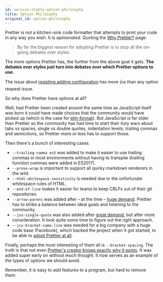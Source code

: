 ```yaml
---
id: version-stable-option-philosophy
title: Option Philosophy
original_id: option-philosophy
---
```


Prettier is not a kitchen-sink code formatter that attempts to print your code in any way you wish. It is _opinionated._ Quoting the [Why Prettier?](why-prettier.md) page:

> By far the biggest reason for adopting Prettier is to stop all the on-going debates over styles.

The more options Prettier has, the further from the above goal it gets. **The debates over styles just turn into debates over which Prettier options to use.**

The issue about [resisting adding configuration](https://github.com/prettier/prettier/issues/40) has more 👍s than any option request issue.

So why does Prettier have options at all?

Well, had Prettier been created around the same time as JavaScript itself was born it could have made choices that the community would have picked up (which is the case for [elm-format](https://github.com/avh4/elm-format/)). But JavaScript is far older than Prettier so the community has had time to start their holy wars about tabs vs spaces, single vs double quotes, indentation levels, trailing commas and semicolons, so Prettier more or less has to support those.

Then there's a bunch of interesting cases.

- `--trailing-comma es5` was added to make it easier to use trailing commas in most environments without having to transpile (trailing function commas were added in ES2017).
- `--prose-wrap` is important to support all quirky markdown renderers in the wild.
- `--html-whitespace-sensitivity` is needed due to the unfortunate whitespace rules of HTML.
- `--end-of-line` makes it easier for teams to keep CRLFs out of their git repositories.
- `--arrow-parens` was added after – at the time – [huge demand](https://github.com/prettier/prettier/issues/812). Prettier has to strike a balance between ideal goals and listening to the community.
- `--jsx-single-quote` was also added after [great demand](https://github.com/prettier/prettier/issues/1080), but after more consideration. It took quite some time to figure out the right approach.
- `--jsx-bracket-same-line` was needed for a big company with a huge code base (Facebook), which backed the project when it got started, to be able to [adopt Prettier at all](https://github.com/prettier/prettier/pull/661#issuecomment-295770645).

Finally, perhaps the most interesting of them all is `--bracket-spacing`.
The truth is that not even [Prettier's creator knows exactly why it exists](https://github.com/prettier/prettier/issues/715#issuecomment-281096495). It was added super early on without much thought. It now serves as an example of the types of options we should avoid.

Remember, it is easy to _add_ features to a program, but hard to remove them.
